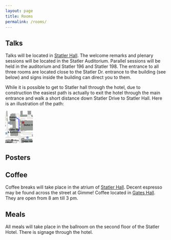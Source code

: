 ```yaml
---
layout: page
title: Rooms
permalink: /rooms/
---
```


## Talks

Talks will be located in [Statler Hall](https://cornell.edu/short/y8d3t3h7). The welcome remarks and plenary sessions will be located in the Statler Auditorium. Parallel sessions will be held in the auditorium and Statler 196 and Statler 198. The entrance to all three rooms are located close to the Statler Dr. entrance to the building (see below) and signs inside the building can direct you to them.

While it is possible to get to Statler hall through the hotel, due to construction the easiest path is actually to exit the hotel through the main entrance and walk a short distance down Statler Drive to Statler Hall. Here is an illustration of the path:

<img src="images/StatlerHallMap.png" alt="Map to Statler Hall" height="100">


## Posters

## Coffee

Coffee breaks will take place in the atrium of [Statler Hall](https://cornell.edu/short/y8d3t3h7). Decent espresso may be found across the street at Gimme! Coffee located in [Gates Hall](https://cornell.edu/short/f9j9c2u8). They are open from 8 am till 3 pm.

## Meals

All meals will take place in the ballroom on the second floor of the Statler Hotel. There is signage through the hotel.

